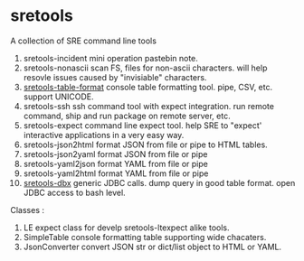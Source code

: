 # sretools

A collection of SRE command line tools

1. sretools-incident    mini operation pastebin note.
2. sretools-nonascii    scan FS, files for non-ascii characters.  will help resovle issues caused by "invisiable" characters.
3. [sretools-table-format](https://github.com/laowangv5/sretools/blob/main/examples/sretools-table-format.md)  console table formatting tool.  pipe, CSV, etc. support UNICODE.
4. sretools-ssh        ssh command tool with expect integration.  run remote command, ship and run package on remote server, etc.
5. sretools-expect    command line expect tool.   help SRE to "expect' interactive applications in a very easy way.
6. sretools-json2html   format JSON from file or pipe to HTML tables.
7. sretools-json2yaml   format JSON from file or pipe 
8. sretools-yaml2json   format YAML from file or pipe 
9. sretools-yaml2html   format YAML from file or pipe 
10. [sretools-dbx](https://github.com/laowangv5/sretools/blob/main/examples/sretools-dbx.md)        generic JDBC calls. dump query in good table format.  open JDBC access to bash level.

Classes :

1. LE   expect class for develp sretools-ltexpect alike tools.
2. SimpleTable    console formatting table supporting wide chacaters.
3. JsonConverter  convert JSON str or dict/list object to HTML or YAML.

